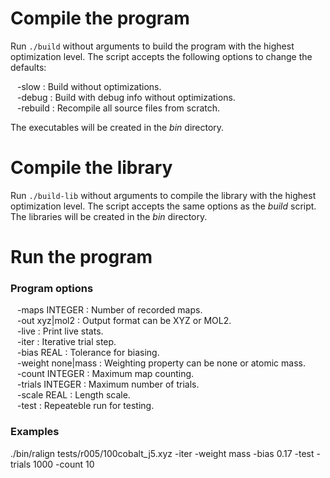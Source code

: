 Compile the program
===================

Run `./build` without arguments to build the program with the highest
optimization level. The script accepts the following options to change the
defaults:

&ensp; -slow : Build without optimizations.  
&ensp; -debug : Build with debug info without optimizations.  
&ensp; -rebuild : Recompile all source files from scratch.  

The executables will be created in the *bin* directory.

Compile the library
===================

Run `./build-lib` without arguments to compile the library with the highest
optimization level. The script accepts the same options as the *build* script.
The libraries will be created in the *bin* directory.

Run the program
===============

### Program options

&ensp; -maps INTEGER : Number of recorded maps.  
&ensp; -out xyz|mol2 : Output format can be XYZ or MOL2.  
&ensp; -live : Print live stats.  
&ensp; -iter : Iterative trial step.  
&ensp; -bias REAL : Tolerance for biasing.  
&ensp; -weight none|mass : Weighting property can be none or atomic mass.  
&ensp; -count INTEGER : Maximum map counting.  
&ensp; -trials INTEGER : Maximum number of trials.  
&ensp; -scale REAL : Length scale.  
&ensp; -test : Repeateble run for testing.  
 
### Examples
 
./bin/ralign tests/r005/100cobalt_j5.xyz -iter -weight mass -bias 0.17 -test -trials 1000 -count 10
